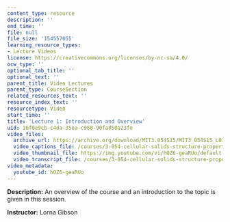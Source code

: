 ```yaml
---
content_type: resource
description: ''
end_time: ''
file: null
file_size: '154557055'
learning_resource_types:
- Lecture Videos
license: https://creativecommons.org/licenses/by-nc-sa/4.0/
ocw_type: ''
optional_tab_title: ''
optional_text: ''
parent_title: Video Lectures
parent_type: CourseSection
related_resources_text: ''
resource_index_text: ''
resourcetype: Video
start_time: ''
title: 'Lecture 1: Introduction and Overview'
uid: 16f0e9cb-c4da-35ea-c960-90fa850a23fe
video_files:
  archive_url: https://archive.org/download/MIT3.054S15/MIT3_054S15_L01_300k.mp4
  video_captions_file: /courses/3-054-cellular-solids-structure-properties-and-applications-spring-2015/228457d989e85fe28ba24608146c7765_hOZ6-geaRUo.vtt
  video_thumbnail_file: https://img.youtube.com/vi/hOZ6-geaRUo/default.jpg
  video_transcript_file: /courses/3-054-cellular-solids-structure-properties-and-applications-spring-2015/e2b0195b2abb4256e63d3391250e7e82_hOZ6-geaRUo.pdf
video_metadata:
  youtube_id: hOZ6-geaRUo
---
```


**Description:** An overview of the course and an introduction to the topic is given in this session.

**Instructor:** Lorna Gibson

